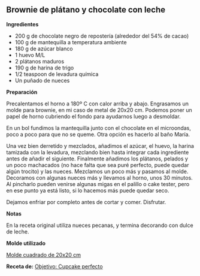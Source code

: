 ## Brownie de plátano y chocolate con leche

**Ingredientes**

- 200 g de chocolate negro de repostería (alrededor del 54% de cacao)
- 100 g de mantequilla a temperatura ambiente
- 180 g de azúcar blanco
- 1 huevo M/L
- 2 plátanos maduros
- 190 g de harina de trigo
- 1/2 teaspoon de levadura química
- Un puñado de nueces

**Preparación**

Precalentamos el horno a 180º C con calor arriba y abajo. Engrasamos un molde para brownie, en mi caso de metal de 20x20 cm. Podemos poner un papel de horno cubriendo el fondo para ayudarnos luego a desmoldar.

En un bol fundimos la mantequilla junto con el chocolate en el microondas, poco a poco para que no se queme. Otra opción es hacerlo al baño María.

Una vez bien derretido y mezclados, añadimos el azúcar, el huevo, la harina tamizada con la levadura, mezclando bien hasta integrar cada ingrediente antes de añadir el siguiente. Finalmente añadimos los plátanos, pelados y un poco machacados (no hace falta que sea puré perfecto, puede quedar algún trocito) y las nueces. Mezclamos un poco más y pasamos al molde. Decoramos con algunas nueces más y llevamos al horno, unos 30 minutos. Al pincharlo pueden venirse algunas migas en el palillo o cake tester, pero en ese punto ya está listo, si lo hacemos más puede quedar seco.

Dejamos enfriar por completo antes de cortar y comer. Disfrutar.

**Notas**


En la receta original utiliza nueces pecanas, y termina decorando con dulce de leche.

**Molde utilizado**

[Molde cuadrado de 20x20 cm](../../moldes-y-utensilios.md)

**Receta de:** [Objetivo: Cupcake perfecto](http://www.objetivocupcake.com/2016/07/brownie-de-platano-y-chocolate-con-leche.html)

